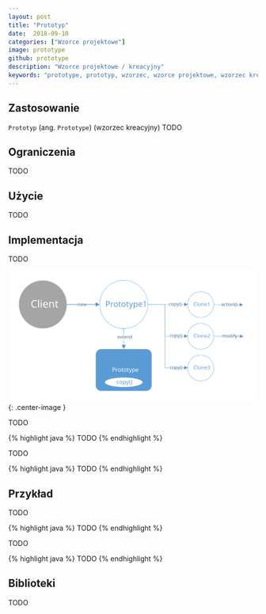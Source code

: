 ```yaml
---
layout: post
title: "Prototyp"
date:  2018-09-10
categories: ["Wzorce projektowe"]
image: prototype
github: prototype
description: "Wzorce projektowe / kreacyjny"
keywords: "prototype, prototyp, wzorzec, wzorce projektowe, wzorzec kreacyjny, design patterns, android, java, programowanie, programming"
---
```


## Zastosowanie
`Prototyp` (ang. `Prototype`) (wzorzec kreacyjny) 
TODO

## Ograniczenia
TODO

## Użycie
TODO

## Implementacja
TODO

![Prototyp diagram](/assets/img/diagrams/prototype.svg){: .center-image }

TODO

{% highlight java %}
TODO
{% endhighlight %}

TODO

{% highlight java %}
TODO
{% endhighlight %}

## Przykład
TODO

{% highlight java %}
TODO
{% endhighlight %}

TODO

{% highlight java %}
TODO
{% endhighlight %}

## Biblioteki
TODO
